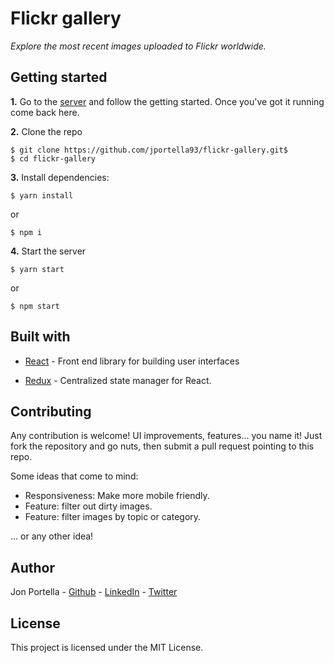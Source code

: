 # Flickr gallery

*Explore the most recent images uploaded to Flickr worldwide.*



## Getting started

**1.** Go to the [server](https://github.com/jportella93/flickr-gallery-server) and follow the getting started. Once you've got it running come back here.

**2.** Clone the repo

````
$ git clone https://github.com/jportella93/flickr-gallery.git$
$ cd flickr-gallery
````

**3.** Install dependencies:

```
$ yarn install
```

or

    $ npm i

**4.** Start the server

```
$ yarn start
```

or

    $ npm start



## Built with

* [React](https://github.com/facebook/react) - Front end library for building user interfaces

* [Redux](https://github.com/reduxjs/redux) - Centralized state manager for React.

  


## Contributing

Any contribution is welcome! UI improvements, features... you name it! Just fork the repository and go nuts, then submit a pull request pointing to this repo.

Some ideas that come to mind:
  - Responsiveness: Make more mobile friendly.
  - Feature: filter out dirty images.
  - Feature: filter images by topic or category.

... or any other idea!



## Author

Jon Portella - [Github](https://github.com/jportella93) - [LinkedIn](https://www.linkedin.com/in/jonportella/) - [Twitter](https://twitter.com/jportella93)




## License

This project is licensed under the MIT License.
